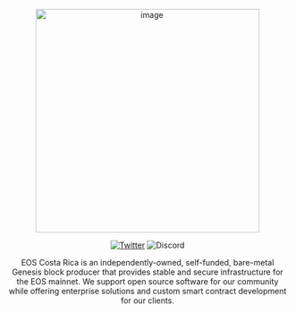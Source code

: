 <span align="center">

<a href="https://eoscostarica.io"><img width="400" alt="image" src="https://raw.githubusercontent.com/edenia/.github/master/.github/workflows/images/eoscostarica-logo-black.png"></img></a>

[![Twitter](https://img.shields.io/twitter/follow/EOSCostaRica?style=for-the-badge)](https://twitter.com/EdeniaWeb3)
![Discord](https://img.shields.io/discord/946500573677625344?color=black&label=discord&logo=discord&logoColor=white&style=for-the-badge)

EOS Costa Rica is an independently-owned, self-funded, bare-metal Genesis block producer that provides stable and secure infrastructure for the EOS mainnet. We support open source software for our community while offering enterprise solutions and custom smart contract development for our clients.

<!-- ![Metrics](/profile/metrics.svg) -->

</span>
